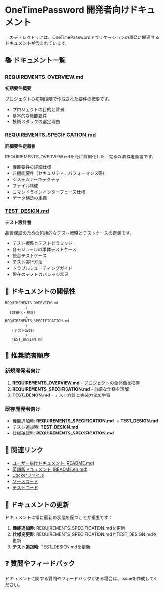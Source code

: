 # OneTimePassword 開発者向けドキュメント

このディレクトリには、OneTimePasswordアプリケーションの開発に関連するドキュメントが含まれています。

## 📚 ドキュメント一覧

### [REQUIREMENTS_OVERVIEW.md](./REQUIREMENTS_OVERVIEW.md)
**初期要件概要**

プロジェクトの初期段階で作成された要件の概要です。
- プロジェクトの目的と背景
- 基本的な機能要件
- 技術スタックの選定理由

### [REQUIREMENTS_SPECIFICATION.md](./REQUIREMENTS_SPECIFICATION.md)
**詳細要件定義書**

REQUIREMENTS_OVERVIEW.mdを元に詳細化した、完全な要件定義書です。
- 機能要件の詳細仕様
- 非機能要件（セキュリティ、パフォーマンス等）
- システムアーキテクチャ
- ファイル構成
- コマンドラインインターフェース仕様
- データ構造の定義

### [TEST_DESIGN.md](./TEST_DESIGN.md)
**テスト設計書**

品質保証のための包括的なテスト戦略とテストケースの定義です。
- テスト戦略とテストピラミッド
- 各モジュールの単体テストケース
- 統合テストケース
- テスト実行方法
- トラブルシューティングガイド
- 現在のテストカバレッジ状況

## 🔄 ドキュメントの関係性

```
REQUIREMENTS_OVERVIEW.md
         ↓
  (詳細化・整理)
         ↓
REQUIREMENTS_SPECIFICATION.md
         ↓
   (テスト設計)
         ↓
   TEST_DESIGN.md
```

## 📖 推奨読書順序

### 新規開発者向け
1. **REQUIREMENTS_OVERVIEW.md** - プロジェクトの全体像を把握
2. **REQUIREMENTS_SPECIFICATION.md** - 詳細な仕様を理解
3. **TEST_DESIGN.md** - テスト方針と実装方法を学習

### 既存開発者向け
- 機能追加時: **REQUIREMENTS_SPECIFICATION.md** → **TEST_DESIGN.md**
- テスト追加時: **TEST_DESIGN.md**
- 仕様確認時: **REQUIREMENTS_SPECIFICATION.md**

## 🔗 関連リンク

- [ユーザー向けドキュメント (README.md)](../README.md)
- [英語版ドキュメント (README.en.md)](../README.en.md)
- [Dockerファイル](../docker/)
- [ソースコード](../src/)
- [テストコード](../tests/)

## 📝 ドキュメントの更新

ドキュメントは常に最新の状態を保つことが重要です：

1. **機能追加時**: REQUIREMENTS_SPECIFICATION.mdを更新
2. **仕様変更時**: REQUIREMENTS_SPECIFICATION.mdとTEST_DESIGN.mdを更新
3. **テスト追加時**: TEST_DESIGN.mdを更新

## ❓ 質問やフィードバック

ドキュメントに関する質問やフィードバックがある場合は、Issueを作成してください。

